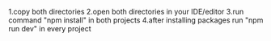 1.copy both directories
2.open both directories in your IDE/editor
3.run command "npm install" in both projects
4.after installing packages run "npm run dev" in every project
